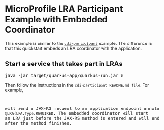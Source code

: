 # MicroProfile LRA Participant Example with Embedded Coordinator

This example is similar to the [`cdi-participant`](#../cdi-participant/README.md) 
example. The difference is that this quickstart embeds an LRA coordinator
with the application.

## Start a service that takes part in LRAs

<pre>
java -jar target/quarkus-app/quarkus-run.jar &
</pre>

Then follow the instructions in the [`cdi-participant README.md file`](#../cdi-participant/README.md). For example,

<pre
curl -X PUT -I http://localhost:8080/cdi
</pre>

will send a JAX-RS request to an application endpoint annotated with `@LRA(LRA.Type.REQUIRED`.
The embedded coordinator will start an LRA just before the JAX-RS method is entered
and will end it just after the method finishes.
